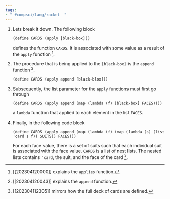 ```yaml
---
tags:
- " #compsci/lang/racket  "
---
```


1. Lets break it down. The following block 
	```racket
	(define CARDS (apply [black-box]))
	```
	defines the function `CARDS`. It is associated with some value as a result of the `apply` function [^1].

2. The procedure that is being applied to the `[black-box]` is the `append` function [^2].
	```racket
	(define CARDS (apply append [black-blox]))
	```

3. Subsequently, the list parameter for the `apply` functions must first go through
	```racket
	(define CARDS (apply append (map (lambda (f) [black-box] FACES))))
	```
	a `lambda` function that applied to each element in the list `FACES`. 

4. Finally, in the following code block
	```racket
	(define CARDS (apply append (map (lambda (f) (map (lambda (s) (list 'card s f)) SUITS)) FACES)))
	```
	 For each face value, there is a set of suits such that each individual suit is associated with the face value. `CARDS` is a list of nest lists. The nested lists contains `'card`, the suit, and the face of the card [^3].

[^1]: [[202304120000]] explains the `applies` function.
[^2]: [[202304120043]] explains the `append` function.
[^3]: [[202304112305]] mirrors how the full deck of cards are defined.